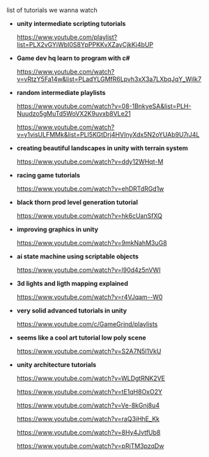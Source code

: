 list of tutorials we wanna watch

* **unity intermediate scripting tutorials**

  <https://www.youtube.com/playlist?list=PLX2vGYjWbI0S8YpPPKKvXZayCjkKj4bUP>
* **Game dev hq learn to program with c#**

  <https://www.youtube.com/watch?v=vRtzY5Fa14w&list=PLadYLGMfR6Lpvh3xX3a7LXbqJqY_WjIk7>
* **random intermediate playlists**

  <https://www.youtube.com/watch?v=08-1BnkyeSA&list=PLH-Nuudzo5gMuTd5WoVX2K9uvxb8VLe21>

  <https://www.youtube.com/watch?v=y1visULFMMk&list=PLI5KGtDrj4HVInyXdx5N2oYUAb9U7rJ4L>
* **creating beautiful landscapes in unity with terrain system**

  <https://www.youtube.com/watch?v=ddy12WHqt-M>
* **racing game tutorials**

  <https://www.youtube.com/watch?v=ehDRTdRGd1w>
* **black thorn prod level generation tutorial**

  <https://www.youtube.com/watch?v=hk6cUanSfXQ>
* **improving graphics in unity**

  <https://www.youtube.com/watch?v=9mkNahM3uG8>
* **ai state machine using scriptable objects**

  <https://www.youtube.com/watch?v=l90d4z5nVWI>
* **3d lights and ligth mapping explained**

  <https://www.youtube.com/watch?v=r4VJqam--W0>
* **very solid advanced tutorials in unity**

  <https://www.youtube.com/c/GameGrind/playlists>
* **seems like a cool art tutorial low poly scene**

  <https://www.youtube.com/watch?v=S2A7N5l1VkU>
* **unity architecture tutorials**

  <https://www.youtube.com/watch?v=WLDgtRNK2VE>

  <https://www.youtube.com/watch?v=tE1qH8OxO2Y>

  <https://www.youtube.com/watch?v=Ve-8kGnj8u4>

  <https://www.youtube.com/watch?v=raQ3iHhE_Kk>

  <https://www.youtube.com/watch?v=8Hy4JvtfUb8>

  <https://www.youtube.com/watch?v=pRjTM3pzqDw>